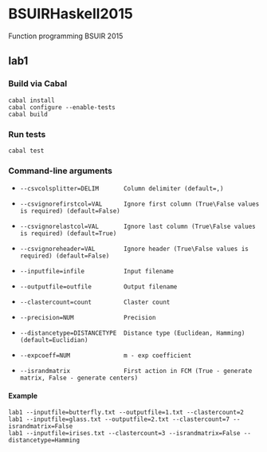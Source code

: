 # BSUIRHaskell2015
Function programming BSUIR 2015

## lab1

### Build via Cabal
```
cabal install
cabal configure --enable-tests
cabal build
```

### Run tests
```
cabal test
```

### Command-line arguments
*     --csvcolsplitter=DELIM       Column delimiter (default=,)
*     --csvignorefirstcol=VAL      Ignore first column (True\False values is required) (default=False)
*     --csvignorelastcol=VAL       Ignore last column (True\False values is required) (default=True)
*     --csvignoreheader=VAL        Ignore header (True\False values is required) (default=False)
*     --inputfile=infile           Input filename
*     --outputfile=outfile         Output filename
*     --clastercount=count         Claster count
*     --precision=NUM              Precision
*     --distancetype=DISTANCETYPE  Distance type (Euclidean, Hamming) (default=Euclidian)
*     --expcoeff=NUM               m - exp coefficient
*     --israndmatrix               First action in FCM (True - generate matrix, False - generate centers)

#### Example
```
lab1 --inputfile=butterfly.txt --outputfile=1.txt --clastercount=2
lab1 --inputfile=glass.txt --outputfile=2.txt --clastercount=7 --israndmatrix=False
lab1 --inputfile=irises.txt --clastercount=3 --israndmatrix=False --distancetype=Hamming
```